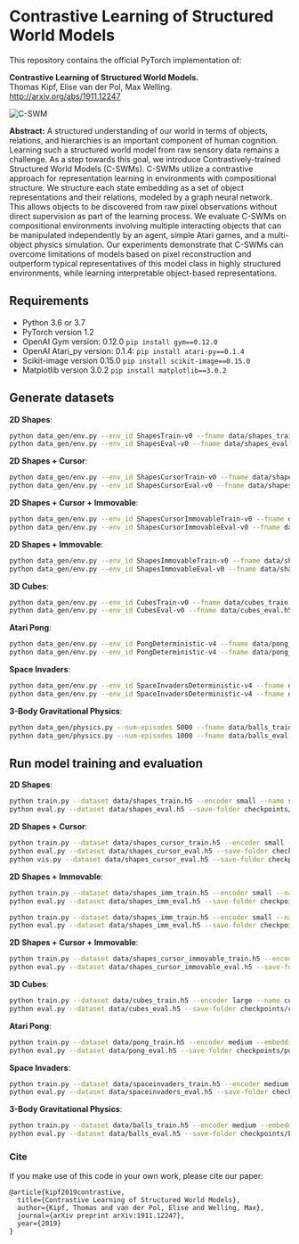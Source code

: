 # Contrastive Learning of Structured World Models

This repository contains the official PyTorch implementation of:

**Contrastive Learning of Structured World Models.**  
Thomas Kipf, Elise van der Pol, Max Welling.  
http://arxiv.org/abs/1911.12247

![C-SWM](c-swm.png)

**Abstract:** A structured understanding of our world in terms of objects, relations, and hierarchies is an important component of human cognition. Learning such a structured world model from raw sensory data remains a challenge. As a step towards this goal, we introduce Contrastively-trained Structured World Models (C-SWMs). C-SWMs utilize a contrastive approach for representation learning in environments with compositional structure. We structure each state embedding as a set of object representations and their relations, modeled by a graph neural network. This allows objects to be discovered from raw pixel observations without direct supervision as part of the learning process. We evaluate C-SWMs on compositional environments involving multiple interacting objects that can be manipulated independently by an agent, simple Atari games, and a multi-object physics simulation. Our experiments demonstrate that C-SWMs can overcome limitations of models based on pixel reconstruction and outperform typical representatives of this model class in highly structured environments, while learning interpretable object-based representations.

## Requirements

* Python 3.6 or 3.7
* PyTorch version 1.2
* OpenAI Gym version: 0.12.0 `pip install gym==0.12.0`
* OpenAI Atari_py version: 0.1.4: `pip install atari-py==0.1.4`
* Scikit-image version 0.15.0 `pip install scikit-image==0.15.0`
* Matplotlib version 3.0.2 `pip install matplotlib==3.0.2`

## Generate datasets

**2D Shapes**:
```bash
python data_gen/env.py --env_id ShapesTrain-v0 --fname data/shapes_train.h5 --num_episodes 1000 --seed 1
python data_gen/env.py --env_id ShapesEval-v0 --fname data/shapes_eval.h5 --num_episodes 10000 --seed 2
```

**2D Shapes + Cursor**:
```bash
python data_gen/env.py --env_id ShapesCursorTrain-v0 --fname data/shapes_cursor_train.h5 --num_episodes 1000 --seed 1
python data_gen/env.py --env_id ShapesCursorEval-v0 --fname data/shapes_cursor_eval.h5 --num_episodes 10000 --seed 2
```

**2D Shapes + Cursor + Immovable**:
```bash
python data_gen/env.py --env_id ShapesCursorImmovableTrain-v0 --fname data/shapes_cursor_immovable_train.h5 --num_episodes 1000 --seed 1
python data_gen/env.py --env_id ShapesCursorImmovableEval-v0 --fname data/shapes_cursor_immovable_eval.h5 --num_episodes 10000 --seed 2
```

**2D Shapes + Immovable**:
```bash
python data_gen/env.py --env_id ShapesImmovableTrain-v0 --fname data/shapes_imm_train.h5 --num_episodes 1000 --seed 1
python data_gen/env.py --env_id ShapesImmovableEval-v0 --fname data/shapes_imm_eval.h5 --num_episodes 10000 --seed 2
```

**3D Cubes**:
```bash
python data_gen/env.py --env_id CubesTrain-v0 --fname data/cubes_train.h5 --num_episodes 1000 --seed 3
python data_gen/env.py --env_id CubesEval-v0 --fname data/cubes_eval.h5 --num_episodes 10000 --seed 4
```

**Atari Pong**:
```bash
python data_gen/env.py --env_id PongDeterministic-v4 --fname data/pong_train.h5 --num_episodes 1000 --atari --seed 1
python data_gen/env.py --env_id PongDeterministic-v4 --fname data/pong_eval.h5 --num_episodes 100 --atari --seed 2
```

**Space Invaders**:
```bash
python data_gen/env.py --env_id SpaceInvadersDeterministic-v4 --fname data/spaceinvaders_train.h5 --num_episodes 1000 --atari --seed 1
python data_gen/env.py --env_id SpaceInvadersDeterministic-v4 --fname data/spaceinvaders_eval.h5 --num_episodes 100 --atari --seed 2
```

**3-Body Gravitational Physics**:
```bash
python data_gen/physics.py --num-episodes 5000 --fname data/balls_train.h5 --seed 1
python data_gen/physics.py --num-episodes 1000 --fname data/balls_eval.h5 --eval --seed 2
```

## Run model training and evaluation

**2D Shapes**:
```bash
python train.py --dataset data/shapes_train.h5 --encoder small --name shapes
python eval.py --dataset data/shapes_eval.h5 --save-folder checkpoints/shapes --num-steps 1
```

**2D Shapes + Cursor**:
```bash
python train.py --dataset data/shapes_cursor_train.h5 --encoder small --name shapes_cursor --action-dim 8 --copy-action --num-objects 6
python eval.py --dataset data/shapes_cursor_eval.h5 --save-folder checkpoints/shapes_cursor --num-steps 1
python vis.py --dataset data/shapes_cursor_eval.h5 --save-folder checkpoints/shapes_cursor --num-steps 1
```

**2D Shapes + Immovable**:
```bash
python train.py --dataset data/shapes_imm_train.h5 --encoder small --name shapes_imm
python eval.py --dataset data/shapes_imm_eval.h5 --save-folder checkpoints/shapes_imm --num-steps 1

python train.py --dataset data/shapes_imm_train.h5 --encoder small --name shapes_imm_split --split-mlp
python eval.py --dataset data/shapes_imm_eval.h5 --save-folder checkpoints/shapes_imm_split --num-steps 1
```

**2D Shapes + Cursor + Immovable**:
```bash
python train.py --dataset data/shapes_cursor_immovable_train.h5 --encoder small --name shapes_cursor_immovable --action-dim 8 --copy-action --num-objects 6
python eval.py --dataset data/shapes_cursor_immovable_eval.h5 --save-folder checkpoints/shapes_cursor_immovable --num-steps 1
```

**3D Cubes**:
```bash
python train.py --dataset data/cubes_train.h5 --encoder large --name cubes
python eval.py --dataset data/cubes_eval.h5 --save-folder checkpoints/cubes --num-steps 1
```

**Atari Pong**:
```bash
python train.py --dataset data/pong_train.h5 --encoder medium --embedding-dim 4 --action-dim 6 --num-objects 3 --copy-action --epochs 200 --name pong
python eval.py --dataset data/pong_eval.h5 --save-folder checkpoints/pong --num-steps 1
```

**Space Invaders**:
```bash
python train.py --dataset data/spaceinvaders_train.h5 --encoder medium --embedding-dim 4 --action-dim 6 --num-objects 3 --copy-action --epochs 200 --name spaceinvaders
python eval.py --dataset data/spaceinvaders_eval.h5 --save-folder checkpoints/spaceinvaders --num-steps 1
```

**3-Body Gravitational Physics**:
```bash
python train.py --dataset data/balls_train.h5 --encoder medium --embedding-dim 4 --num-objects 3 --ignore-action --name balls
python eval.py --dataset data/balls_eval.h5 --save-folder checkpoints/balls --num-steps 1
```

### Cite
If you make use of this code in your own work, please cite our paper:
```
@article{kipf2019contrastive,
  title={Contrastive Learning of Structured World Models}, 
  author={Kipf, Thomas and van der Pol, Elise and Welling, Max}, 
  journal={arXiv preprint arXiv:1911.12247}, 
  year={2019} 
}
```
